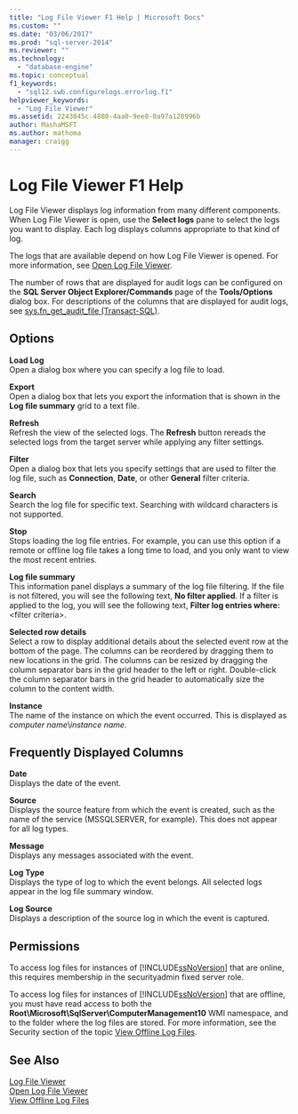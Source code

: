 ```yaml
---
title: "Log File Viewer F1 Help | Microsoft Docs"
ms.custom: ""
ms.date: "03/06/2017"
ms.prod: "sql-server-2014"
ms.reviewer: ""
ms.technology: 
  - "database-engine"
ms.topic: conceptual
f1_keywords: 
  - "sql12.swb.configurelogs.errorlog.f1"
helpviewer_keywords: 
  - "Log File Viewer"
ms.assetid: 2243845c-4880-4aa0-9ee8-0a97a128996b
author: MashaMSFT
ms.author: mathoma
manager: craigg
---
```

# Log File Viewer F1 Help
  Log File Viewer displays log information from many different components. When Log File Viewer is open, use the **Select logs** pane to select the logs you want to display. Each log displays columns appropriate to that kind of log.  
  
 The logs that are available depend on how Log File Viewer is opened. For more information, see [Open Log File Viewer](open-log-file-viewer.md).  
  
 The number of rows that are displayed for audit logs can be configured on the **SQL Server Object Explorer/Commands** page of the **Tools/Options** dialog box. For descriptions of the columns that are displayed for audit logs, see [sys.fn_get_audit_file &#40;Transact-SQL&#41;](/sql/relational-databases/system-functions/sys-fn-get-audit-file-transact-sql).  
  
## Options  
 **Load Log**  
 Open a dialog box where you can specify a log file to load.  
  
 **Export**  
 Open a dialog box that lets you export the information that is shown in the **Log file summary** grid to a text file.  
  
 **Refresh**  
 Refresh the view of the selected logs. The **Refresh** button rereads the selected logs from the target server while applying any filter settings.  
  
 **Filter**  
 Open a dialog box that lets you specify settings that are used to filter the log file, such as **Connection**, **Date**, or other **General** filter criteria.  
  
 **Search**  
 Search the log file for specific text. Searching with wildcard characters is not supported.  
  
 **Stop**  
 Stops loading the log file entries. For example, you can use this option if a remote or offline log file takes a long time to load, and you only want to view the most recent entries.  
  
 **Log file summary**  
 This information panel displays a summary of the log file filtering. If the file is not filtered, you will see the following text, **No filter applied**. If a filter is applied to the log, you will see the following text, **Filter log entries where:** \<filter criteria>.  
  
 **Selected row details**  
 Select a row to display additional details about the selected event row at the bottom of the page. The columns can be reordered by dragging them to new locations in the grid. The columns can be resized by dragging the column separator bars in the grid header to the left or right. Double-click the column separator bars in the grid header to automatically size the column to the content width.  
  
 **Instance**  
 The name of the instance on which the event occurred. This is displayed as *computer name*\\*instance name*.  
  
## Frequently Displayed Columns  
 **Date**  
 Displays the date of the event.  
  
 **Source**  
 Displays the source feature from which the event is created, such as the name of the service (MSSQLSERVER, for example). This does not appear for all log types.  
  
 **Message**  
 Displays any messages associated with the event.  
  
 **Log Type**  
 Displays the type of log to which the event belongs. All selected logs appear in the log file summary window.  
  
 **Log Source**  
 Displays a description of the source log in which the event is captured.  
  
## Permissions  
 To access log files for instances of [!INCLUDE[ssNoVersion](../../../includes/ssnoversion-md.md)] that are online, this requires membership in the securityadmin fixed server role.  
  
 To access log files for instances of [!INCLUDE[ssNoVersion](../../../includes/ssnoversion-md.md)] that are offline, you must have read access to both the **Root\Microsoft\SqlServer\ComputerManagement10** WMI namespace, and to the folder where the log files are stored. For more information, see the Security section of the topic [View Offline Log Files](view-offline-log-files.md).  
  
## See Also  
 [Log File Viewer](log-file-viewer.md)   
 [Open Log File Viewer](open-log-file-viewer.md)   
 [View Offline Log Files](view-offline-log-files.md)  
  
  

